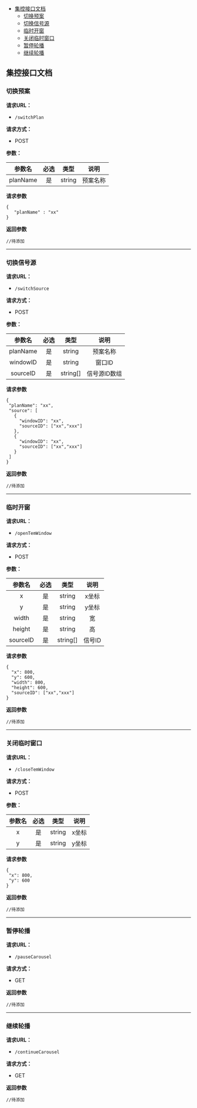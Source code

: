 
- [集控接口文档](#集控接口文档)
  - [切换预案](#切换预案)
  - [切换信号源](#切换信号源)
  - [临时开窗](#临时开窗)
  - [关闭临时窗口](#关闭临时窗口)
  - [暂停轮播](#暂停轮播)
  - [继续轮播](#继续轮播)

## 集控接口文档

### 切换预案

**请求URL：**

- ` /switchPlan `

**请求方式：**

- POST 

**参数：** 

|参数名|必选|类型|说明|
|:---:|:--:|:--:|:-:|
|planName |是  |string |预案名称   |

 **请求参数**

 ``` 
 { 
    "planName" : "xx" 
 } 
 ```


 **返回参数**

```
//待添加
```

---
### 切换信号源

**请求URL：**

- ` /switchSource `

**请求方式：**

- POST 

**参数：** 

|参数名|必选|类型|说明|
|:---:|:--:|:--:|:-:|
|planName |是  |string |预案名称   |
|windowID |是  |string |窗口ID   |
|sourceID |是  |string[] |信号源ID数组   |

 **请求参数**

 ``` 
{
  "planName": "xx",
  "source": [
    {
      "windowID": "xx",
      "sourceID": ["xx","xxx"]
    },
    {
      "windowID": "xx",
      "sourceID": ["xx","xxx"]
    }
  ]
}
 ```


 **返回参数**

```
//待添加
```

---
### 临时开窗

**请求URL：**

- ` /openTemWindow `

**请求方式：**

- POST 

**参数：** 

|参数名|必选|类型|说明|
|:---:|:--:|:--:|:-:|
|x |是  |string |x坐标 |
|y |是  |string |y坐标 |
|width |是  |string |宽|
|height |是  |string |高|
|sourceID |是  |string[] |信号ID|

 **请求参数**
``` 
{
  "x": 800,
  "y": 600,
  "width": 800,
  "height": 600,
  "sourceID": ["xx","xxx"]
}
 ```

 **返回参数**

```
//待添加
```

---

### 关闭临时窗口

**请求URL：**

- ` /closeTemWindow `

**请求方式：**

- POST 

**参数：** 

|参数名|必选|类型|说明|
|:---:|:--:|:--:|:-:|
|x |是  |string |x坐标 |
|y |是  |string |y坐标 |

 **请求参数**

 ``` 
{
  "x": 800,
  "y": 600
}
 ```


 **返回参数**

```
//待添加
```


---
### 暂停轮播

**请求URL：**

- ` /pauseCarousel `

**请求方式：**

- GET 

 **返回参数**

```
//待添加
```


---
### 继续轮播

**请求URL：**

- ` /continueCarousel `

**请求方式：**

- GET 

 **返回参数**

```
//待添加
```